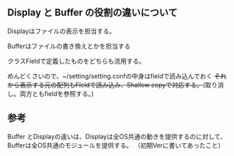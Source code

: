 ## Display と Buffer の役割の違いについて
Displayはファイルの表示を担当する。

Bufferはファイルの書き換えとかを担当する

クラスFieldで定義したものをどちらも流用する。

めんどくさいので、~/setting/setting.confの中身はfieldで読み込んでおく
~~それから表示する元の配列もFIeldで読み込み、Shallow copyで対応する。~~(取り消し。両方ともfieldを参照する。)

## 参考
Buffer とDisplayの違いは、Displayは全OS共通の動きを提供するのに対して、Bufferは全OS共通のモジュールを提供する。
（初期Verに書いてあったこと）
